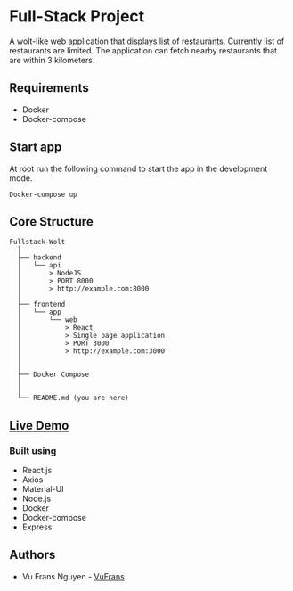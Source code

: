 # Full-Stack Project

A wolt-like web application that displays list of restaurants. Currently list of restaurants are limited. The application can fetch nearby restaurants that are within 3 kilometers.

## Requirements

- Docker
- Docker-compose

## Start app

At root run the following command to start the app in the development mode.

`Docker-compose up`

## Core Structure

    Fullstack-Wolt
      │
      ├── backend
      │   └── api
      │       > NodeJS
      │       > PORT 8000
      │       > http://example.com:8000
      │
      ├── frontend
      │   └── app
      │       └── web
      │           > React
      │           > Single page application
      │           > PORT 3000
      │           > http://example.com:3000
      │
      │
      ├── Docker Compose
      │
      │
      └── README.md (you are here)

## [Live Demo](http://vufrans.me:3000)

### Built using

- React.js
- Axios
- Material-UI
- Node.js
- Docker
- Docker-compose
- Express

## Authors

- Vu Frans Nguyen - [VuFrans](https://github.com/VuFrans)
